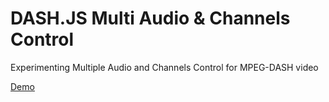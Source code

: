 # DASH.JS Multi Audio & Channels Control

Experimenting Multiple Audio and Channels Control for MPEG-DASH video

[Demo](https://jenglamlow.github.io/dashjs-multitrack-control/)
